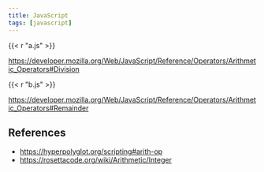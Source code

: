 ```yaml
---
title: JavaScript
tags: [javascript]
---
```


{{< r "a.js" >}}

<https://developer.mozilla.org/Web/JavaScript/Reference/Operators/Arithmetic_Operators#Division>

{{< r "b.js" >}}

<https://developer.mozilla.org/Web/JavaScript/Reference/Operators/Arithmetic_Operators#Remainder>

## References

- <https://hyperpolyglot.org/scripting#arith-op>
- <https://rosettacode.org/wiki/Arithmetic/Integer>
